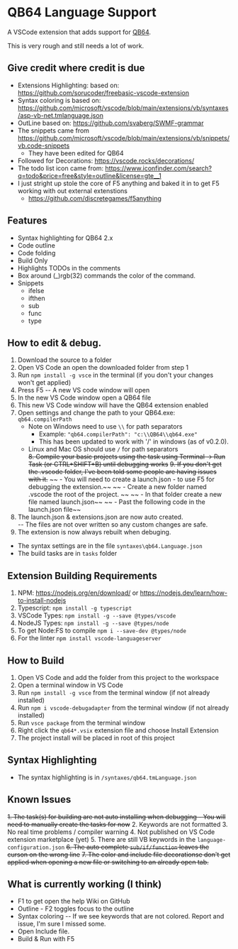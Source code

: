 # QB64 Language Support

A VSCode extension that adds support for [QB64](https://qb64.com/).

This is very rough and still needs a lot of work.

## Give credit where credit is due
* Extensions Highlighting: based on: https://github.com/sorucoder/freebasic-vscode-extension
* Syntax coloring is based on: https://github.com/microsoft/vscode/blob/main/extensions/vb/syntaxes/asp-vb-net.tmlanguage.json
* OutLine based on: https://github.com/svaberg/SWMF-grammar
* The snippets came from https://github.com/microsoft/vscode/blob/main/extensions/vb/snippets/vb.code-snippets
   - They have been edited for QB64
* Followed for Decorations: https://vscode.rocks/decorations/
* The todo list icon came from: https://www.iconfinder.com/search?q=todo&price=free&style=outline&license=gte__1
* I just stright up stole the core of F5 anything and baked it in to get F5 working with out external extenstions
  - https://github.com/discretegames/f5anything
  
## Features
* Syntax highlighting for QB64 2.x
* Code outline
* Code folding
* Build Only
* Highlights TODOs in the comments
* Box around (_)rgb(32) commands the color of the command.
* Snippets
  - ifelse
  - ifthen
  - sub
  - func
  - type

## How to edit & debug.
1. Download the source to a folder
2. Open VS Code an open the downloaded folder from step 1
3. Run `npm install -g vsce` in the terminal (if you don't your changes won't get applied)
4. Press F5 -- A new VS code window will open
5. In the new VS Code window open a QB64 file
6. This new VS Code window will have the QB64 extension enabled
7. Open settings and change the path to your QB64.exe: `qb64.compilerPath`
    - Note on Windows need to use `\\` for path separators
        - Example: ```"qb64.compilerPath": "c:\\QB64\\qb64.exe"```
        - This has been updated to work with '/' in windows (as of v0.2.0).
    - Linux and Mac OS should use `/` for path separators    
~~8. Compile your basic projects using the task using Terminal -> Run Task (or CTRL+SHIFT+B) until debugging works~~
~~9. If you don't get the .vscode folder, I've been told some people are having issues with it.~~
~~    - You will need to create a launch.json - to use F5 for debugging the extension.~~
~~    - Create a new folder named .vscode the root of the project. ~~
~~    - In that folder create a new file named launch.json~~
~~    - Past the following code in the launch.json file~~
9. The launch.json & extensions.json are now auto created.  
   -- The files are not over written so any custom changes are safe.
10. The extension is now always rebuilt when debuging.

* The syntax settings are in the file `syntaxes\qb64.Language.json`
* The build tasks are in `tasks` folder

## Extension Building Requirements
1. NPM: https://nodejs.org/en/download/ or https://nodejs.dev/learn/how-to-install-nodejs
2. Typescript: `npm install -g typescript`
3. VSCode Types: `npm install -g --save @types/vscode`
4. NodeJS Types: `npm install -g --save @types/node`
5. To get Node:FS to compile  `npm i --save-dev @types/node`
6. For the linter `npm install vscode-languageserver`

## How to Build
1. Open VS Code and add the folder from this project to the workspace
2. Open a terminal window in VS Code
3. Run `npm install -g vsce` from the terminal window (if not already installed)
4. Run `npm i vscode-debugadapter` from the terminal window (if not already installed)
5. Run `vsce package` from the terminal window
6. Right click the `qb64*.vsix` extension file and choose Install Extension
7. The project install will be placed in root of this project

## Syntax Highlighting  
* The syntax highlighting is in `/syntaxes/qb64.tmLanguage.json`

## Known Issues
~~1. The task(s) for building are not auto installing when debugging - You will need to manually create the tasks for now~~
2. Keywords are not formatted
3. No real time problems / compiler warning
4. Not published on VS Code extension marketplace (yet)
5. There are still VB keywords in the `language-configuration.json`
~~6. The auto complete `sub/if/function` leaves the curson on the wrong line~~
~~7. The color and include file decorationse don't get applied when opening a new file or switching to an already open tab.~~

## What is currently working (I think)
* F1 to get open the help Wiki on GitHub
* Outline - F2 toggles focus to the outline
* Syntax coloring -- If we see keywords that are not colored.  Report and issue, I'm sure I missed some.
* Open Include file.
* Build & Run with F5